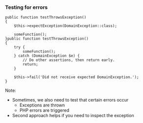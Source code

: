 ### Testing for errors

<pre class="fragment fragment-replacement" data-fragment-index="0"><code class="hljs lang-php fragment fade-out" data-fragment-index="1">public function testThrowsException()
{
    $this->expectException(DomainException::class);

    someFunction();
}</code><code class="hljs lang-php fragment fade-in" data-fragment-index="1">public function testThrowsException()
{
    try {
        someFunction();
    } catch (DomainException $e) {
        // Do other assertions, then return early.
        return;
    }

    $this->fail('Did not receive expected DomainException.');
}</code></pre>

Note:

* Sometimes, we also need to test that certain errors occur
    - Exceptions are thrown
    - PHP errors are triggered
* Second approach helps if you need to inspect the exception
